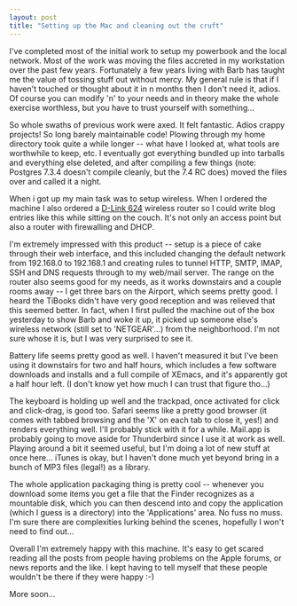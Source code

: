 ```yaml
---
layout: post
title: "Setting up the Mac and cleaning out the cruft"
---
```




I've completed most of the initial work to setup my powerbook and the local network. Most of the work was moving the files accreted in my workstation over the past few years. Fortunately a few years living with Barb has taught me the value of tossing stuff out without mercy. My general rule is that if I haven't touched or thought about it in n months then I don't need it, adios. Of course you can modify 'n' to your needs and in theory make the whole exercise worthless, but you have to trust yourself with something...

<p>So whole swaths of previous work were axed. It felt fantastic. Adios crappy projects! So long barely maintainable code! Plowing through my home directory took quite a while longer -- what have I looked at, what tools are worthwhile to keep, etc. I eventually got everything bundled up into tarballs and everything else deleted, and after compiling a few things (note: Postgres 7.3.4 doesn't compile cleanly, but the 7.4 RC does) moved the files over and called it a night. 

<p>When i got up my main task was to setup wireless. When I ordered the machine I also ordered a <a href="http://www.dlink.com/products/?pid=6">D-Link 624</a> wireless router so I could write blog entries like this while sitting on the couch. It's not only an access point but also a router with firewalling and DHCP.</p>

<p>I'm extremely impressed with this product -- setup is a piece of cake through their web interface, and this included changing the default network from 192.168.0 to 192.168.1 and creating rules to tunnel HTTP, SMTP, IMAP, SSH and DNS requests through to my web/mail server. The range on the router also seems good for my needs, as it works downstairs and a couple rooms away -- I get three bars on the Airport, which seems pretty good. I heard the TiBooks didn't have very good reception and was relieved that this seemed better. In fact, when I first pulled the machine out of the box yesterday to show Barb and woke it up, it picked up someone else's wireless network (still set to 'NETGEAR'...) from the neighborhood. I'm not sure whose it is, but I was very surprised to see it.

<p>Battery life seems pretty good as well. I haven't measured it but I've been using it downstairs for two and half hours, which includes a few software downloads and installs and a full compile of XEmacs, and it's apparently got a half hour left. (I don't know yet how much I can trust that figure tho...)</p>

<p>The keyboard is holding up well and the trackpad, once activated for click and click-drag, is good too. Safari seems like a pretty good browser (it comes with tabbed browsing and the 'X' on each tab to close it, yes!) and renders everything well. I'll probably stick with it for a while. Mail.app is probably going to move aside for Thunderbird since I use it at work as well. Playing around a bit it seemed useful, but I'm doing a lot of new stuff at once here... iTunes is okay, but I haven't done much yet beyond bring in a bunch of MP3 files (legal!) as a library.</p>

<p>The whole application packaging thing is pretty cool -- whenever you download some items you get a file that the Finder recognizes as a mountable disk, which you can then descend into and copy the application (which I guess is a directory) into the 'Applications' area. No fuss no muss. I'm sure there are complexities lurking behind the scenes, hopefully I won't need to find out...</p>

<p>Overall I'm extremely happy with this machine. It's easy to get scared reading all the posts from people having problems on the Apple forums, or news reports and the like. I kept having to tell myself that these people wouldn't be there if they were happy :-)</p>

<p>More soon...</p>



